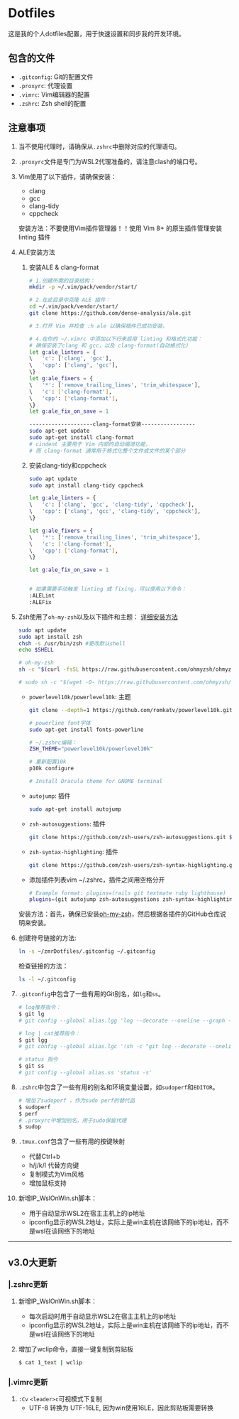 
# Dotfiles

这是我的个人dotfiles配置，用于快速设置和同步我的开发环境。

## 包含的文件

- `.gitconfig`: Git的配置文件
- `.proxyrc`: 代理设置
- `.vimrc`: Vim编辑器的配置
- `.zshrc`: Zsh shell的配置

## 注意事项

1. 当不使用代理时，请确保从`.zshrc`中删除对应的代理语句。
2. `.proxyrc`文件是专门为WSL2代理准备的，请注意clash的端口号。
3. Vim使用了以下插件，请确保安装：
    - clang
    - gcc
    - clang-tidy
    - cppcheck

    安装方法：不要使用Vim插件管理器！！使用 Vim 8+ 的原生插件管理安装 linting 插件
4. ALE安装方法
    1. 安装ALE & clang-format
        ```bash
        # 1.创建所需的目录结构：
        mkdir -p ~/.vim/pack/vendor/start/

        # 2.在此目录中克隆 ALE 插件：
        cd ~/.vim/pack/vendor/start/
        git clone https://github.com/dense-analysis/ale.git

        # 3.打开 Vim 并检查 :h ale 以确保插件已成功安装。

        # 4.在你的 ~/.vimrc 中添加以下行来启用 linting 和格式化功能：
        # 确保安装了clang 和 gcc，以及 clang-format(自动格式化)
        let g:ale_linters = {
        \   'c': ['clang', 'gcc'],
        \   'cpp': ['clang', 'gcc'],
        \}
        let g:ale_fixers = {
        \   '*': ['remove_trailing_lines', 'trim_whitespace'],
        \   'c': ['clang-format'],
        \   'cpp': ['clang-format'],
        \}
        let g:ale_fix_on_save = 1

        --------------------clang-format安装-----------------
        sudo apt-get update
        sudo apt-get install clang-format
        # cindent 主要用于 Vim 内部的自动缩进功能，
        # 而 clang-format 通常用于格式化整个文件或文件的某个部分

        ```
    2. 安装clang-tidy和cppcheck
        ```bash
        sudo apt update
        sudo apt install clang-tidy cppcheck

        let g:ale_linters = {
        \   'c': ['clang', 'gcc', 'clang-tidy', 'cppcheck'],
        \   'cpp': ['clang', 'gcc', 'clang-tidy', 'cppcheck'],
        \}

        let g:ale_fixers = {
        \   '*': ['remove_trailing_lines', 'trim_whitespace'],
        \   'c': ['clang-format'],
        \   'cpp': ['clang-format'],
        \}

        let g:ale_fix_on_save = 1


        # 如果需要手动触发 linting 或 fixing，可以使用以下命令：
        :ALELint
        :ALEFix
        ```

4. Zsh使用了`oh-my-zsh`以及以下插件和主题：
    [详细安装方法](https://github.com/zsh-users/)
    ```bash
    sudo apt update
    sudo apt install zsh
    chsh -s /usr/bin/zsh #更改默认shell
    echo $SHELL

    # oh-my-zsh
    sh -c "$(curl -fsSL https://raw.githubusercontent.com/ohmyzsh/ohmyzsh/master/tools/install.sh)"

    # sudo sh -c "$(wget -O- https://raw.githubusercontent.com/ohmyzsh/ohmyzsh/master/tools/install.sh)"
    ```
    - `powerlevel10k/powerlevel10k`: 主题
        ```bash
        git clone --depth=1 https://github.com/romkatv/powerlevel10k.git ${ZSH_CUSTOM:-$HOME/.oh-my-zsh/custom}/themes/powerlevel10k

        # powerline font字体
        sudo apt-get install fonts-powerline

        # ~/.zshrc编辑：
        ZSH_THEME="powerlevel10k/powerlevel10k"

        # 重新配置10k
        p10k configure

        # Install Dracula theme for GNOME terminal
        ```
    - `autojump`: 插件
		```bash
		sudo apt-get install autojump
		```
    - `zsh-autosuggestions`: 插件
        ```bash
        git clone https://github.com/zsh-users/zsh-autosuggestions.git $ZSH_CUSTOM/plugins/zsh-autosuggestions
        ```
    - `zsh-syntax-highlighting`: 插件
        ```bash
        git clone https://github.com/zsh-users/zsh-syntax-highlighting.git $ZSH_CUSTOM/plugins/zsh-syntax-highlighting
        ```
    - 添加插件列表vim ~/.zshrc，插件之间用空格分开
        ```bash
        # Example format: plugins=(rails git textmate ruby lighthouse)
        plugins=(git autojump zsh-autosuggestions zsh-syntax-highlighting)
        ```
    安装方法：首先，确保已安装[oh-my-zsh](https://github.com/ohmyzsh/ohmyzsh)，然后根据各插件的GitHub仓库说明来安装。

5. 创建符号链接的方法:
    ```bash
    ln -s ~/zmrDotfiles/.gitconfig ~/.gitconfig
    ```
    检查链接的方法：
    ```bash
    ls -l ~/.gitconfig
    ```

6. `.gitconfig`中包含了一些有用的Git别名，如`lg`和`ss`。
    ```bash
    # log推荐指令：
    $ git lg
    # git config --global alias.lgg 'log --decorate --oneline --graph --all --color=always'

    # log | cat推荐指令：
    $ git lgg
    # git config --global alias.lgc '!sh -c "git log --decorate --oneline --graph --all --color=always | cat"'

    # status 指令
    $ git ss
    # git config --global alias.ss 'status -s'
    ```
7. `.zshrc`中包含了一些有用的别名和环境变量设置，如`sudoperf`和`EDITOR`。
    ```bash
    # 增加了sudoperf ，作为sudo perf的替代品
    $ sudoperf
    $ perf
    # .proxyrc中增加别名，用于sudo保留代理
    $ sudop
    ```

7. `.tmux.conf`包含了一些有用的按键映射
	- <C-a> 代替Ctrl+b
	- h/j/k/l 代替方向键
	- 复制模式为Vim风格
	- 增加鼠标支持

8. 新增IP_WslOnWin.sh脚本：
	- 用于自动显示WSL2在宿主主机上的ip地址
	- ipconfig显示的WSL2地址，实际上是win主机在该网络下的ip地址，而不是wsl在该网络下的地址

---
## v3.0大更新
### |.zshrc更新
1. 新增IP_WslOnWin.sh脚本：
	- 每次启动时用于自动显示WSL2在宿主主机上的ip地址
	- ipconfig显示的WSL2地址，实际上是win主机在该网络下的ip地址，而不是wsl在该网络下的地址

2. 增加了wclip命令，直接一键复制到剪贴板
    ```bash
    $ cat 1_text | wclip
    ```

### |.vimrc更新
1. `:Cv` `<leader>c`可视模式下复制
   - UTF-8 转换为 UTF-16LE, 因为win使用16LE，因此剪贴板需要转换
